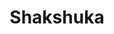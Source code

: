 ---
title: "Shakshuka"
type: "recipe"
tags: 
  - african
  - middle eastern
  - easy
source: "https://downshiftology.com/recipes/shakshuka/#wprm-recipe-container-34363"
image: "image.jpg"
---